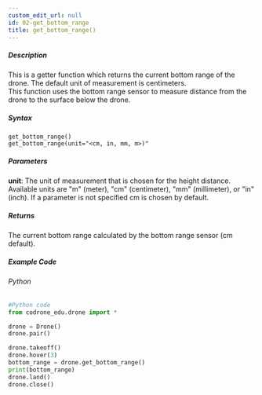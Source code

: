 ```yaml
---
custom_edit_url: null
id: 02-get_bottom_range
title: get_bottom_range()
---
```


##### Description

This is a getter function which returns the current bottom range of the drone. The default unit of measurement is centimeters. <br />
This function uses the bottom range sensor to measure distance from the drone to the surface below the drone. <br />

##### Syntax
```get_bottom_range()```<br />
```get_bottom_range(unit="<cm, in, mm, m>)"```<br />

##### Parameters
**unit**: The unit of measurement that is chosen for the height distance. Available units are "m" (meter), "cm" (centimeter), "mm" (millimeter), or "in" (inch). If a parameter is not specified cm is chosen by default.


##### Returns

The current bottom range calculated by the bottom range sensor (cm default).

##### Example Code
###### Python
```python
#Python code
from codrone_edu.drone import *

drone = Drone()
drone.pair()

drone.takeoff()
drone.hover(3)
bottom_range = drone.get_bottom_range()
print(bottom_range)
drone.land()
drone.close()
```